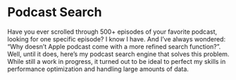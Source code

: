 # Podcast Search

Have you ever scrolled through 500+ episodes of your favorite podcast, looking for one specific episode? I know I have. And I’ve always wondered: “Why doesn’t Apple podcast come with a more refined search function?”. Well, until it does, here’s my podcast search engine that solves this problem. While still a work in progress, it turned out to be ideal to perfect my skills in performance optimization and handling large amounts of data.
